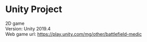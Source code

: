 # Unity Project
2D game </br>
Version: Unity 2019.4 </br>
Web game url: https://play.unity.com/mg/other/battlefield-medic
